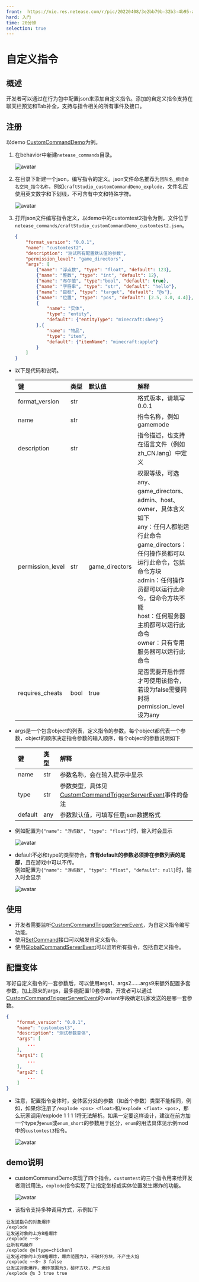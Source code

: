 ```yaml
---
front: 	https://nie.res.netease.com/r/pic/20220408/3e2bb79b-32b3-4b95-a408-83556c00f775.jpg
hard: 入门
time: 20分钟
selection: true
---
```


# 自定义指令

## 概述

开发者可以通过在行为包中配置json来添加自定义指令。添加的自定义指令支持在聊天栏预览和Tab补全，支持与指令相关的所有事件及接口。

## 注册

以demo [CustomCommandDemo](../13-模组SDK编程/60-Demo示例.md#CustomCommandDemo)为例。

1. 在behavior中新建`netease_commands`目录。

	![avatar](./picture/custom_command1.png)

2. 在目录下新建一个json，编写指令的定义。json文件命名推荐为`团队名_模组命名空间_指令名称`，例如`craftStudio_customCommandDemo_explode`，文件名应使用英文数字和下划线，不可含有中文和特殊字符。

	![avatar](./picture/custom_command2.png)

3. 打开json文件编写指令定义，以demo中的customtest2指令为例，文件位于`netease_commands/craftStudio_customCommandDemo_customtest2.json`。
	```json
	{
		"format_version": "0.0.1",
		"name": "customtest2",
		"description": "测试所有配置默认值的参数",
		"permission_level": "game_directors",
		"args": [
			{"name": "浮点数", "type": "float", "default": 123},
			{"name": "整数", "type": "int", "default": 12},
			{"name": "布尔值", "type":"bool", "default": true},
			{"name": "字符串", "type": "str", "default": "hello"},
			{"name": "目标", "type": "target", "default": "@s"},
			{"name": "位置", "type": "pos", "default": [2.5, 3.0, 4.4]},
			{
				"name": "实体",
				"type": "entity",
				"default": {"entityType": "minecraft:sheep"}
			},{
				"name": "物品",
				"type": "item",
				"default": {"itemName": "minecraft:apple"}
			}
		]
	}
	```

- 以下是代码和说明。

	|键|类型|默认值|解释|
	|:-|:-|:-|:-|
	|format_version|str||格式版本，请填写0.0.1|
	|name|str||指令名称，例如gamemode|
	|description|str||指令描述，也支持在语言文件（例如zh_CN.lang）中定义|
	|permission_level|str|game_directors|权限等级，可选any、game_directors、admin、host、owner，具体含义如下<br>any：任何人都能运行此命令<br>game_directors：任何操作员都可以运行此命令，包括命令方块<br>admin：任何操作员都可以运行此命令，但命令方块不能<br>host：任何服务器主机都可以运行此命令<br>owner：只有专用服务器可以运行此命令|
	|requires_cheats|bool|true|是否需要开启作弊才可使用该指令，若设为false需要同时将permission_level设为any|

- args是一个包含object的列表，定义指令的参数。每个object都代表一个参数，object的顺序决定指令参数的输入顺序，每个object的参数说明如下

	|键|类型|解释|
	|:-|:-|:-|
	|name|str|参数名称，会在输入提示中显示|
	|type|str|参数类型，具体见<a href="../../../mcdocs/1-ModAPI/事件/世界.html#customcommandtriggerserverevent" rel="noopenner">CustomCommandTriggerServerEvent</a>事件的备注|
	|default|any|参数默认值，可填写任意json数据格式|

- 例如配置为`{"name": "浮点数", "type": "float"}`时，输入时会显示

	![avatar](./picture/custom_command3.png)

- default不必和type的类型符合，**含有default的参数必须排在参数列表的尾部**，且在游戏中可以不传。<br>例如配置为`{"name": "浮点数", "type": "float", "default": null}`时，输入时会显示

	![avatar](./picture/custom_command4.png)

## 使用

- 开发者需要监听<a href="../../../mcdocs/1-ModAPI/事件/世界.html#customcommandtriggerserverevent" rel="noopenner">CustomCommandTriggerServerEvent</a>，为自定义指令编写功能。
- 使用<a href="../../../mcdocs/1-ModAPI/接口/世界/指令.html#setcommand" rel="noopenner">SetCommand</a>接口可以触发自定义指令。
- 使用<a href="../../../mcdocs/1-ModAPI/事件/世界.html#globalcommandserverevent" rel="noopenner">GlobalCommandServerEvent</a>可以监听所有指令，包括自定义指令。

## 配置变体

写好自定义指令的一套参数后，可以使用args1、args2......args9来额外配置多套参数，加上原来的args，最多能配置10套参数，开发者可以通过<a href="../../../mcdocs/1-ModAPI/事件/世界.html#customcommandtriggerserverevent" rel="noopenner">CustomCommandTriggerServerEvent</a>的variant字段确定玩家发送的是哪一套参数。

```json
{
    "format_version": "0.0.1",
    "name": "customtest3",
    "description": "测试参数变体",
    "args": [
        ...
    ],
	"args1": [
        ...
    ],
	"args2": [
        ...
    ]
}
```

- 注意，配置指令变体时，变体区分处的参数（如首个参数）类型不能相同，例如，如果你注册了`/explode <pos> <float>`和`/explode <float> <pos>`，那么玩家调用/explode 1 1 1 1将无法解析。如果一定要这样设计，建议在前方加一个type为`enum`或`enum_short`的参数用于区分，`enum`的用法具体见示例mod中的`customtest3`指令。

	![avatar](./picture/custom_command6.png)

## demo说明

- customCommandDemo实现了四个指令，`customtest`的三个指令用来给开发者测试用法，`explode`指令实现了让指定坐标或实体位置发生爆炸的功能。

	![avatar](./picture/custom_command5.png)

- 该指令支持多种调用方式，示例如下
```
让发送指令的对象爆炸
/explode
让发送对象的上方8格爆炸
/explode ~~8~
让所有鸡爆炸
/explode @e[type=chicken]
让发送对象的上方8格爆炸，爆炸范围为3，不破坏方块，不产生火焰
/explode ~~8~ 3 false
让发送对象爆炸，爆炸范围为3，破坏方块，产生火焰
/explode @s 3 true true
```